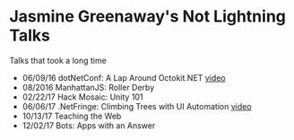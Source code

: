 # Jasmine Greenaway's Not Lightning Talks
Talks that took a long time

* 06/09/16 dotNetConf: A Lap Around Octokit.NET [video](https://channel9.msdn.com/Events/dotnetConf/2016/A-Lap-Around-OctoKitNET)
* 08/2016 ManhattanJS: Roller Derby
* 02/22/17 Hack Mosaic: Unity 101
* 06/06/17 .NetFringe: Climbing Trees with UI Automation [video](https://www.youtube.com/watch?v=tM_3Tp-_pUc)
* 10/13/17 Teaching the Web
* 12/02/17 Bots: Apps with an Answer

